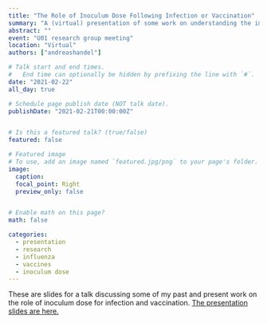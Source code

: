 ```yaml
---
title: "The Role of Inoculum Dose Following Infection or Vaccination"
summary: "A (virtual) presentation of some work on understanding the impact of dose for infection and vaccination." 
abstract: ""
event: "U01 research group meeting"
location: "Virtual"
authors: ["andreashandel"]

# Talk start and end times.
#   End time can optionally be hidden by prefixing the line with `#`.
date: "2021-02-22"
all_day: true

# Schedule page publish date (NOT talk date).
publishDate: "2021-02-21T00:00:00Z"


# Is this a featured talk? (true/false)
featured: false

# Featured image
# To use, add an image named `featured.jpg/png` to your page's folder. 
image:
  caption: 
  focal_point: Right
  preview_only: false


# Enable math on this page?
math: false

categories:
  - presentation
  - research
  - influenza
  - vaccines
  - inoculum dose
---
```


These are slides for a talk discussing some of my past and present work on the role of inoculum dose for infection and vaccination. <a href="/presentations/2021_02_U01.html" target="_blank">The presentation slides are here.</a>


